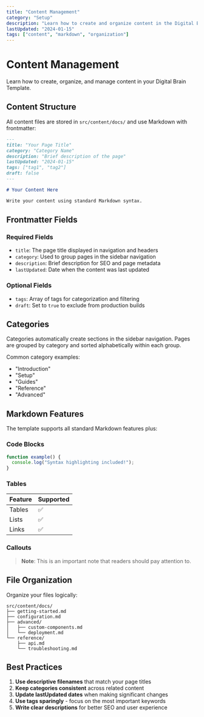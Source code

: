 ```yaml
---
title: "Content Management"
category: "Setup"
description: "Learn how to create and organize content in the Digital Brain Template"
lastUpdated: "2024-01-15"
tags: ["content", "markdown", "organization"]
---
```


# Content Management

Learn how to create, organize, and manage content in your Digital Brain Template.

## Content Structure

All content files are stored in `src/content/docs/` and use Markdown with frontmatter:

```markdown
---
title: "Your Page Title"
category: "Category Name"
description: "Brief description of the page"
lastUpdated: "2024-01-15"
tags: ["tag1", "tag2"]
draft: false
---

# Your Content Here

Write your content using standard Markdown syntax.
```

## Frontmatter Fields

### Required Fields

- `title`: The page title displayed in navigation and headers
- `category`: Used to group pages in the sidebar navigation
- `description`: Brief description for SEO and page metadata
- `lastUpdated`: Date when the content was last updated

### Optional Fields

- `tags`: Array of tags for categorization and filtering
- `draft`: Set to `true` to exclude from production builds

## Categories

Categories automatically create sections in the sidebar navigation. Pages are grouped by category and sorted alphabetically within each group.

Common category examples:

- "Introduction"
- "Setup"
- "Guides"
- "Reference"
- "Advanced"

## Markdown Features

The template supports all standard Markdown features plus:

### Code Blocks

```javascript
function example() {
  console.log("Syntax highlighting included!");
}
```

### Tables

| Feature | Supported |
| ------- | --------- |
| Tables  | ✅        |
| Lists   | ✅        |
| Links   | ✅        |

### Callouts

> **Note**: This is an important note that readers should pay attention to.

## File Organization

Organize your files logically:

```
src/content/docs/
├── getting-started.md
├── configuration.md
├── advanced/
│   ├── custom-components.md
│   └── deployment.md
└── reference/
    ├── api.md
    └── troubleshooting.md
```

## Best Practices

1. **Use descriptive filenames** that match your page titles
2. **Keep categories consistent** across related content
3. **Update lastUpdated dates** when making significant changes
4. **Use tags sparingly** - focus on the most important keywords
5. **Write clear descriptions** for better SEO and user experience
